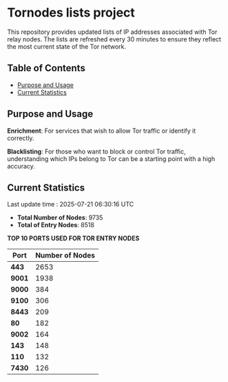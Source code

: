 # Tornodes lists project

This repository provides updated lists of IP addresses associated with Tor relay nodes. The lists are refreshed every 30 minutes to ensure they reflect the most current state of the Tor network.

## Table of Contents

- [Purpose and Usage](#purpose-and-usage)
- [Current Statistics](#current-statistics)


## Purpose and Usage

**Enrichment**: For services that wish to allow Tor traffic or identify it correctly.

**Blacklisting**: For those who want to block or control Tor traffic, understanding which IPs belong to Tor can be a starting point with a high accuracy.

## Current Statistics

Last update time : 2025-07-21 06:30:16 UTC

- **Total Number of Nodes**: 9735
- **Total of Entry Nodes**: 8518

**TOP 10 PORTS USED FOR TOR ENTRY NODES**

| **Port** | **Number of Nodes** |
|------|-----------------|
| **443**   | 2653  |
| **9001**   | 1938  |
| **9000**   | 384  |
| **9100**   | 306  |
| **8443**   | 209  |
| **80**   | 182  |
| **9002**   | 164  |
| **143**   | 148  |
| **110**   | 132  |
| **7430**   | 126  |

